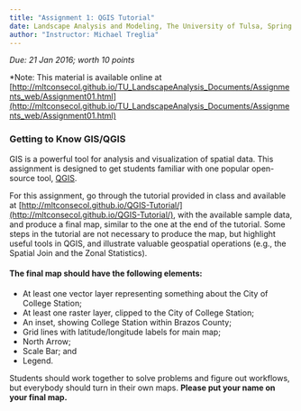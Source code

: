 ```yaml
---
title: "Assignment 1: QGIS Tutorial"
date: Landscape Analysis and Modeling, The University of Tulsa, Spring 2016
author: "Instructor: Michael Treglia"
---
```


*Due: 21 Jan 2016; worth 10 points*

*Note: This material is available online at [http://mltconsecol.github.io/TU_LandscapeAnalysis_Documents/Assignments_web/Assignment01.html](http://mltconsecol.github.io/TU_LandscapeAnalysis_Documents/Assignments_web/Assignment01.html)

### Getting to Know GIS/QGIS

GIS is a powerful tool for analysis and visualization of spatial data. This assignment is designed to get students familiar with one popular open-source tool, [QGIS](http://qgis.org/). 

For this assignment, go through the tutorial provided in class and available at [http://mltconsecol.github.io/QGIS-Tutorial/](http://mltconsecol.github.io/QGIS-Tutorial/), with the available sample data, and produce a final map, similar to the one at the end of the tutorial. Some steps in the tutorial are not necessary to produce the map, but highlight useful tools in QGIS, and illustrate valuable geospatial operations (e.g., the Spatial Join and the Zonal Statistics). 


#### The final map should have the following elements:

* At least one vector layer representing something about the City of College Station;
* At least one raster layer, clipped to the City of College Station;
* An inset, showing College Station within Brazos County;
* Grid lines with latitude/longitude labels for main map;
* North Arrow;
* Scale Bar; and
* Legend.

Students should work together to solve problems and figure out workflows, but everybody should turn in their own maps. **Please put your name on your final map.**